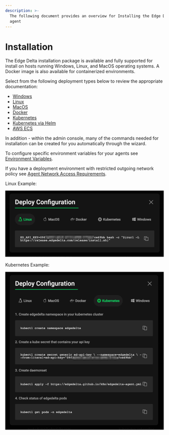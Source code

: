 ```yaml
---
description: >-
  The following document provides an overview for Installing the Edge Delta
  agent
---
```


# Installation

The Edge Delta installation package is available and fully supported for install on hosts running Windows, Linux, and MacOS operating systems. A Docker image is also available for containerized environments.

Select from the following deployment types below to review the appropriate documentation:

* [Windows](windows.md)
* [Linux](linux.md)
* [MacOS](macos.md)
* [Docker](docker.md)
* [Kubernetes](kubernetes.md)
* [Kubernetes via Helm](helm.md)
* [AWS ECS](amazon-ecs.md)

In addition - within the admin console, many of the commands needed for installation can be created for you automatically through the wizard.

To configure specific environment variables for your agents see [Environment Variables](environment-variables.md).

If you have a deployment environment with restricted outgoing network policy see [Agent Network Access Requirements](network-access.md).

Linux Example:

![](../.gitbook/assets/edge_delta_deploy.jpg)

Kubernetes Example:

![](../.gitbook/assets/edge_delta_dk8s.jpg)

